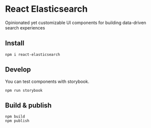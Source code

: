 # React Elasticsearch

Opinionated yet customizable UI components for building data-driven search experiences

## Install

```
npm i react-elasticsearch
```

## Develop

You can test components with storybook.

```
npm run storybook
```

## Build & publish

```
npm build
npm publish
```
